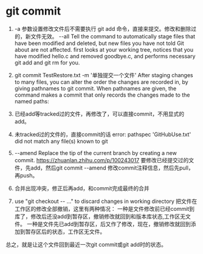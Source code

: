 # git commit

1. -a 参数设置修改文件后不需要执行 git add 命令，直接来提交。修改和删除过的，新文件无效。
--all
    Tell the command to automatically stage files that have been modified and deleted, but new files you have not told Git about are not affected.
    first looks at your working tree, notices that you have modified hello.c and removed goodbye.c, and performs necessary git add and git rm for you.

2. git commit TestRestore.txt -m '单独提交一个文件'
After staging changes to many files, you can alter the order the changes are recorded in, by giving pathnames to git commit. When pathnames are given, the command makes a commit that only records the changes made to the named paths:

3. 已经add等tracked过的文件，再修改了，可以直接commit，不用显式的add。

4. 未tracked过的文件的，直接commit的话 error: pathspec 'GitHubUse.txt' did not match any file(s) known to git

5. --amend
Replace the tip of the current branch by creating a new commit. 
https://zhuanlan.zhihu.com/p/100243017
要修改已经提交过的文件，先add，然后git commit --amend 修改commit注释信息，然后先pull，再push。

6. 合并出现冲突，修正后再add，和commit完成最终的合并

7. use "git checkout -- <file>..." to discard changes in working directory
    把文件在工作区的修改全部撤销，这里有两种情况：
一种是文件修改前已经commit到库了，修改后还没add到暂存区，撤销修改就回到和版本库状态,工作区无文件。
一种是文件先已add到暂存区，后又作了修改，现在，撤销修改就回到添加到暂存区后的状态，工作区无文件。

总之，就是让这个文件回到最近一次git commit或git add时的状态。
